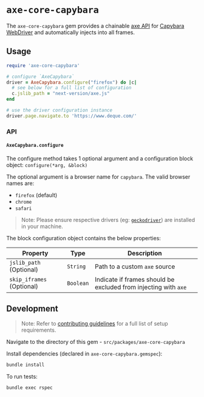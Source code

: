 # `axe-core-capybara`

The `axe-core-capybara` gem provides a chainable [axe API][] for [Capybara WebDriver][] and automatically injects into all frames.

## Usage

```rb
require 'axe-core-capybara'

# configure `AxeCapybara`
driver = AxeCapybara.configure("firefox") do |c|
  # see below for a full list of configuration 
  c.jslib_path = "next-version/axe.js"
end

# use the driver configuration instance
driver.page.navigate.to 'https://www.deque.com/'
```

### API 

#### `AxeCapybara.configure`

The configure method takes 1 optional argument and a configuration block object: `configure(*arg, &block)`

The optional argument is a browser name for `capybara`. The valid browser names are:
- `firefox` (default)
- `chrome` 
- `safari`

> Note: Please ensure respective drivers (eg: [`geckodriver`][]) are installed in your machine.

The block configuration object contains the below properties:

| Property | Type | Description |
|---|---|---|
| `jslib_path` (Optional) | `String` | Path to a custom `axe` source |
| `skip_iframes` (Optional) | `Boolean` | Indicate if frames should be excluded from injecting with `axe` |

## Development

> Note: Refer to [contributing guidelines](../../../CONTRIBUTING.md) for a full list of setup requirements.

Navigate to the directory of this gem - `src/packages/axe-core-capybara`

Install dependencies (declared in `axe-core-capybara.gemspec`):
```sh
bundle install
```

To run tests:
```
bundle exec rspec
```

[axe API]: https://github.com/dequelabs/axe-core/blob/develop/doc/API.md
[Capybara Webdriver]: https://github.com/teamcapybara/capybara/
[`geckodriver`]: https://github.com/mozilla/geckodriver/releases